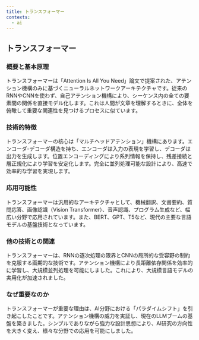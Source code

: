 ```yaml
---
title: トランスフォーマー
contexts:
  - ai
---
```


## トランスフォーマー

<Context name="ai">

### 概要と基本原理
トランスフォーマーは「Attention Is All You Need」論文で提案された、アテンション機構のみに基づくニューラルネットワークアーキテクチャです。従来のRNNやCNNを使わず、自己アテンション機構により、シーケンス内の全ての要素間の関係を直接モデル化します。これは人間が文章を理解するときに、全体を俯瞰して重要な関連性を見つけるプロセスに似ています。

### 技術的特徴
トランスフォーマーの核心は「マルチヘッドアテンション」機構にあります。エンコーダ-デコーダ構造を持ち、エンコーダは入力の表現を学習し、デコーダは出力を生成します。位置エンコーディングにより系列情報を保持し、残差接続と層正規化により学習を安定化します。完全に並列処理可能な設計により、高速で効率的な学習を実現します。

### 応用可能性
トランスフォーマーは汎用的なアーキテクチャとして、機械翻訳、文書要約、質問応答、画像認識（Vision Transformer）、音声認識、プログラム生成など、幅広い分野で応用されています。また、BERT、GPT、T5など、現代の主要な言語モデルの基盤技術となっています。

### 他の技術との関連
トランスフォーマーは、RNNの逐次処理の限界とCNNの局所的な受容野の制約を克服する画期的な技術です。アテンション機構により長距離依存関係を効率的に学習し、大規模並列処理を可能にしました。これにより、大規模言語モデルの実用化が加速されました。

### なぜ重要なのか
トランスフォーマーが重要な理由は、AI分野における「パラダイムシフト」を引き起こしたことです。アテンション機構の威力を実証し、現在のLLMブームの基盤を築きました。シンプルでありながら強力な設計思想により、AI研究の方向性を大きく変え、様々な分野での応用を可能にしました。

</Context>
